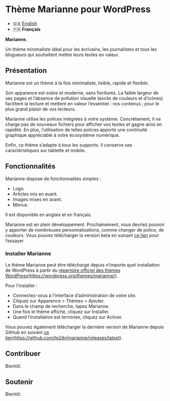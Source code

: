 # Thème Marianne pour WordPress
- 🇬🇧 [English](/.github/README.md)
- 🇫🇷 **Français**

**Marianne.**

Un thème minimaliste idéal pour les écrivains, les journalistes et tous les blogueurs qui souhaitent mettre leurs textes en valeur.

## Présentation

Marianne est un thème à la fois minimaliste, lisible, rapide et flexible.

Son apparence est sobre et moderne, sans fioritures. La faible largeur de ses pages et l’absence de pollution visuelle (excès de couleurs et d’icônes) facilitent la lecture et mettent en valeur l’essentiel : vos contenus ; pour le plus grand plaisir de vos lecteurs.

Marianne utilise les polices intégrées à votre système. Concrètement, il ne charge pas de nouveaux fichiers pour afficher vos textes et gagne ainsi en rapidité. En plus, l’utilisation de telles polices apporte une continuité graphique appréciable à votre écosystème numérique.

Enfin, ce thème s’adapte à tous les supports. Il conserve ses caractéristiques sur tablette et mobile.

## Fonctionnalités
Marianne dispose de fonctionnalités simples :
- Logo.
- Articles mis en avant.
- Images mises en avant.
- Menus.

Il est disponible en anglais et en français.

Marianne est en plein développement. Prochainement, vous devriez pouvoir y apporter de nombreuses personnalisations, comme changer de police, de couleurs. Vous pouvez télécharger la version beta en suivant [ce lien](https://github.com/te2dy/marianne/releases/tag/1.3-beta) pour l’essayer.
### Installer Marianne
Le thème Marianne peut être téléchargé depuis n’importe quel installation de WordPress à partir du [répertoire officiel des thèmes WordPress](#)(https://wordpress.org/themes/marianne/).

Pour l’installer :
- Connectez-vous à l’interface d’administration de votre site.
- Cliquez sur Apparence \> Thèmes \> Ajouter.
- Dans le champ de recherche, tapez Marianne.
- Une fois le thème affiché, cliquez sur Installer.
- Quand l’installation est terminée, cliquez sur Activer.

Vous pouvez également télécharger la dernière version de Marianne depuis GitHub en suivant [ce lien](#)(https://github.com/te2dy/marianne/releases/latest).

## Contribuer
Bientôt.

## Soutenir
Bientôt.
